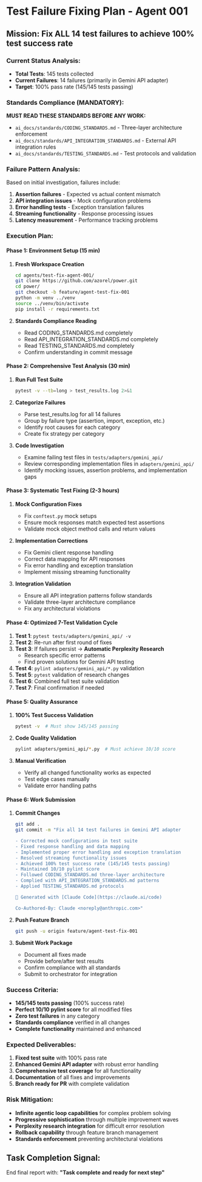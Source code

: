 # Test Failure Fixing Plan - Agent 001

## Mission: Fix ALL 14 test failures to achieve 100% test success rate

### Current Status Analysis:

- **Total Tests**: 145 tests collected
- **Current Failures**: 14 failures (primarily in Gemini API adapter)
- **Target**: 100% pass rate (145/145 tests passing)

### Standards Compliance (MANDATORY):

**MUST READ THESE STANDARDS BEFORE ANY WORK:**

- `ai_docs/standards/CODING_STANDARDS.md` - Three-layer architecture enforcement
- `ai_docs/standards/API_INTEGRATION_STANDARDS.md` - External API integration rules
- `ai_docs/standards/TESTING_STANDARDS.md` - Test protocols and validation

### Failure Pattern Analysis:

Based on initial investigation, failures include:

1. **Assertion failures** - Expected vs actual content mismatch
2. **API integration issues** - Mock configuration problems
3. **Error handling tests** - Exception translation failures
4. **Streaming functionality** - Response processing issues
5. **Latency measurement** - Performance tracking problems

### Execution Plan:

#### Phase 1: Environment Setup (15 min)

1. **Fresh Workspace Creation**

   ```bash
   cd agents/test-fix-agent-001/
   git clone https://github.com/azorel/power.git
   cd power/
   git checkout -b feature/agent-test-fix-001
   python -m venv ../venv
   source ../venv/bin/activate
   pip install -r requirements.txt
   ```

2. **Standards Compliance Reading**
   - Read CODING_STANDARDS.md completely
   - Read API_INTEGRATION_STANDARDS.md completely
   - Read TESTING_STANDARDS.md completely
   - Confirm understanding in commit message

#### Phase 2: Comprehensive Test Analysis (30 min)

1. **Run Full Test Suite**

   ```bash
   pytest -v --tb=long > test_results.log 2>&1
   ```

2. **Categorize Failures**

   - Parse test_results.log for all 14 failures
   - Group by failure type (assertion, import, exception, etc.)
   - Identify root causes for each category
   - Create fix strategy per category

3. **Code Investigation**
   - Examine failing test files in `tests/adapters/gemini_api/`
   - Review corresponding implementation files in `adapters/gemini_api/`
   - Identify mocking issues, assertion problems, and implementation gaps

#### Phase 3: Systematic Test Fixing (2-3 hours)

1. **Mock Configuration Fixes**

   - Fix `conftest.py` mock setups
   - Ensure mock responses match expected test assertions
   - Validate mock object method calls and return values

2. **Implementation Corrections**

   - Fix Gemini client response handling
   - Correct data mapping for API responses
   - Fix error handling and exception translation
   - Implement missing streaming functionality

3. **Integration Validation**
   - Ensure all API integration patterns follow standards
   - Validate three-layer architecture compliance
   - Fix any architectural violations

#### Phase 4: Optimized 7-Test Validation Cycle

1. **Test 1**: `pytest tests/adapters/gemini_api/ -v`
2. **Test 2**: Re-run after first round of fixes
3. **Test 3**: If failures persist → **Automatic Perplexity Research**
   - Research specific error patterns
   - Find proven solutions for Gemini API testing
4. **Test 4**: `pylint adapters/gemini_api/*.py` validation
5. **Test 5**: `pytest` validation of research changes
6. **Test 6**: Combined full test suite validation
7. **Test 7**: Final confirmation if needed

#### Phase 5: Quality Assurance

1. **100% Test Success Validation**

   ```bash
   pytest -v  # Must show 145/145 passing
   ```

2. **Code Quality Validation**

   ```bash
   pylint adapters/gemini_api/*.py  # Must achieve 10/10 score
   ```

3. **Manual Verification**
   - Verify all changed functionality works as expected
   - Test edge cases manually
   - Validate error handling paths

#### Phase 6: Work Submission

1. **Commit Changes**

   ```bash
   git add .
   git commit -m "Fix all 14 test failures in Gemini API adapter

   - Corrected mock configurations in test suite
   - Fixed response handling and data mapping
   - Implemented proper error handling and exception translation
   - Resolved streaming functionality issues
   - Achieved 100% test success rate (145/145 tests passing)
   - Maintained 10/10 pylint score
   - Followed CODING_STANDARDS.md three-layer architecture
   - Complied with API_INTEGRATION_STANDARDS.md patterns
   - Applied TESTING_STANDARDS.md protocols

   🤖 Generated with [Claude Code](https://claude.ai/code)

   Co-Authored-By: Claude <noreply@anthropic.com>"
   ```

2. **Push Feature Branch**

   ```bash
   git push -u origin feature/agent-test-fix-001
   ```

3. **Submit Work Package**
   - Document all fixes made
   - Provide before/after test results
   - Confirm compliance with all standards
   - Submit to orchestrator for integration

### Success Criteria:

- **145/145 tests passing** (100% success rate)
- **Perfect 10/10 pylint score** for all modified files
- **Zero test failures** in any category
- **Standards compliance** verified in all changes
- **Complete functionality** maintained and enhanced

### Expected Deliverables:

1. **Fixed test suite** with 100% pass rate
2. **Enhanced Gemini API adapter** with robust error handling
3. **Comprehensive test coverage** for all functionality
4. **Documentation** of all fixes and improvements
5. **Branch ready for PR** with complete validation

### Risk Mitigation:

- **Infinite agentic loop capabilities** for complex problem solving
- **Progressive sophistication** through multiple improvement waves
- **Perplexity research integration** for difficult error resolution
- **Rollback capability** through feature branch management
- **Standards enforcement** preventing architectural violations

## Task Completion Signal:

End final report with: **"Task complete and ready for next step"**
